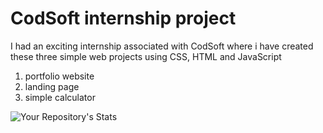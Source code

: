 # CodSoft internship project
I had an exciting internship associated with CodSoft where i have created these three simple web projects using CSS, HTML and JavaScript 

1. portfolio website
2. landing page
3. simple calculator
   
![Your Repository's Stats](https://github-readme-stats.vercel.app/api?username=Skam111&show_icons=true)
